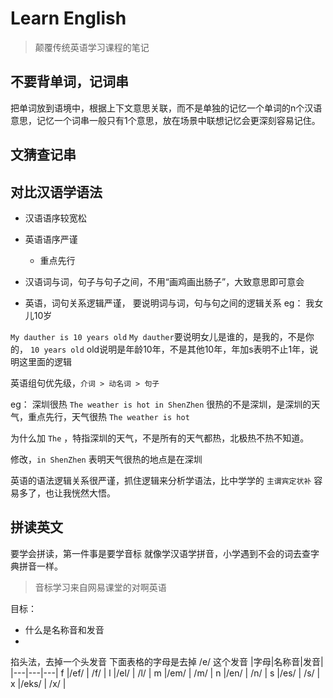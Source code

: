 # Learn English

> 颠覆传统英语学习课程的笔记

## 不要背单词，记词串

把单词放到语境中，根据上下文意思关联，而不是单独的记忆一个单词的n个汉语意思，记忆一个词串一般只有1个意思，放在场景中联想记忆会更深刻容易记住。

## 文猜查记串

## 对比汉语学语法

- 汉语语序较宽松
- 英语语序严谨
  - 重点先行

- 汉语词与词，句子与句子之间，不用“画鸡画出肠子”，大致意思即可意会
- 英语，词句关系逻辑严谨， 要说明词与词，句与句之间的逻辑关系
eg：
 我女儿10岁

 `My dauther is 10 years old`
 `My dauther`要说明女儿是谁的，是我的，不是你的，
 `10 years old` old说明是年龄10年，不是其他10年，年加s表明不止1年，说明这里面的逻辑


英语组句优先级，`介词 > 动名词 > 句子`

eg：
深圳很热
`The weather is hot in ShenZhen`
很热的不是深圳，是深圳的天气，重点先行，天气很热 `The weather is hot`

为什么加 `The` ，特指深圳的天气，不是所有的天气都热，北极热不热不知道。

修改，`in ShenZhen` 表明天气很热的地点是在深圳

英语的语法逻辑关系很严谨，抓住逻辑来分析学语法，比中学学的 `主谓宾定状补` 容易多了，也让我恍然大悟。

## 拼读英文

要学会拼读，第一件事是要学音标
就像学汉语学拼音，小学遇到不会的词去查字典拼音一样。

> 音标学习来自网易课堂的对啊英语

目标：
- 什么是名称音和发音
-

掐头法，去掉一个头发音 下面表格的字母是去掉 /e/ 这个发音
|字母|名称音|发音|
|---|---|---|
f |/ef/ | /f/ |
l |/el/ | /l/ |
m |/em/ | /m/ |
n |/en/ | /n/ |
s |/es/ | /s/ |
x |/eks/ | /x/ |
